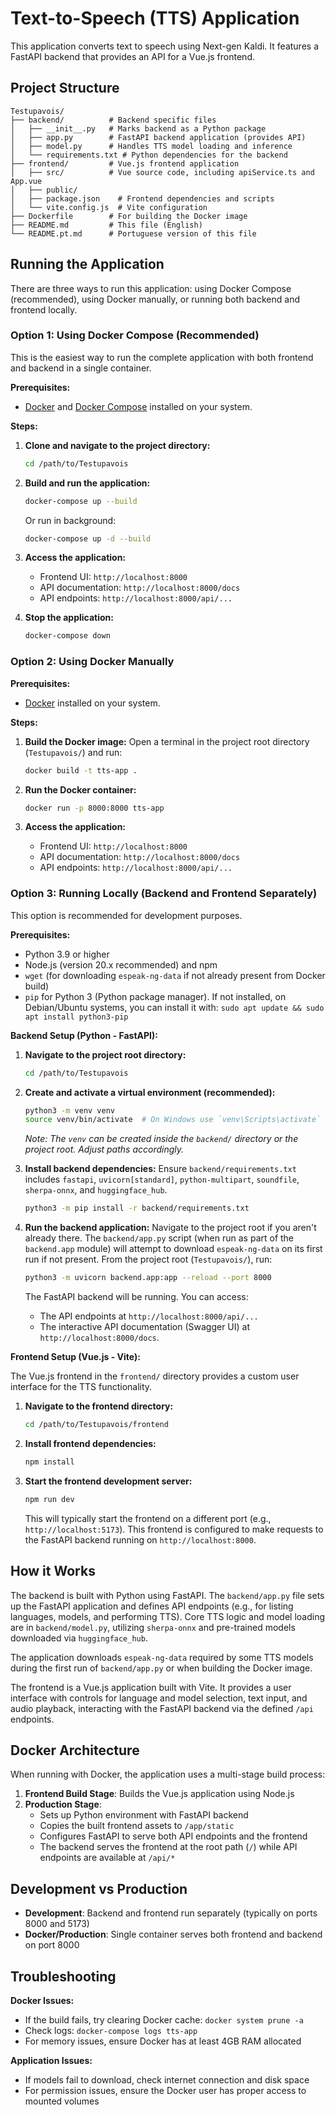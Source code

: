 # Text-to-Speech (TTS) Application

This application converts text to speech using Next-gen Kaldi. It features a FastAPI backend that provides an API for a Vue.js frontend.

## Project Structure

```
Testupavois/
├── backend/          # Backend specific files
│   ├── __init__.py   # Marks backend as a Python package
│   ├── app.py        # FastAPI backend application (provides API)
│   ├── model.py      # Handles TTS model loading and inference
│   └── requirements.txt # Python dependencies for the backend
├── frontend/         # Vue.js frontend application
│   ├── src/          # Vue source code, including apiService.ts and App.vue
│   ├── public/
│   ├── package.json    # Frontend dependencies and scripts
│   └── vite.config.js  # Vite configuration
├── Dockerfile        # For building the Docker image
├── README.md         # This file (English)
└── README.pt.md      # Portuguese version of this file
```

## Running the Application

There are three ways to run this application: using Docker Compose (recommended), using Docker manually, or running both backend and frontend locally.

### Option 1: Using Docker Compose (Recommended)

This is the easiest way to run the complete application with both frontend and backend in a single container.

**Prerequisites:**

- [Docker](https://docs.docker.com/get-docker/) and [Docker Compose](https://docs.docker.com/compose/install/) installed on your system.

**Steps:**

1.  **Clone and navigate to the project directory:**

    ```bash
    cd /path/to/Testupavois
    ```

2.  **Build and run the application:**

    ```bash
    docker-compose up --build
    ```

    Or run in background:

    ```bash
    docker-compose up -d --build
    ```

3.  **Access the application:**

    - Frontend UI: `http://localhost:8000`
    - API documentation: `http://localhost:8000/docs`
    - API endpoints: `http://localhost:8000/api/...`

4.  **Stop the application:**
    ```bash
    docker-compose down
    ```

### Option 2: Using Docker Manually

**Prerequisites:**

- [Docker](https://docs.docker.com/get-docker/) installed on your system.

**Steps:**

1.  **Build the Docker image:**
    Open a terminal in the project root directory (`Testupavois/`) and run:

    ```bash
    docker build -t tts-app .
    ```

2.  **Run the Docker container:**

    ```bash
    docker run -p 8000:8000 tts-app
    ```

3.  **Access the application:**
    - Frontend UI: `http://localhost:8000`
    - API documentation: `http://localhost:8000/docs`
    - API endpoints: `http://localhost:8000/api/...`

### Option 3: Running Locally (Backend and Frontend Separately)

This option is recommended for development purposes.

**Prerequisites:**

- Python 3.9 or higher
- Node.js (version 20.x recommended) and npm
- `wget` (for downloading `espeak-ng-data` if not already present from Docker build)
- `pip` for Python 3 (Python package manager). If not installed, on Debian/Ubuntu systems, you can install it with: `sudo apt update && sudo apt install python3-pip`

**Backend Setup (Python - FastAPI):**

1.  **Navigate to the project root directory:**

    ```bash
    cd /path/to/Testupavois
    ```

2.  **Create and activate a virtual environment (recommended):**

    ```bash
    python3 -m venv venv
    source venv/bin/activate  # On Windows use `venv\Scripts\activate`
    ```

    _Note: The `venv` can be created inside the `backend/` directory or the project root. Adjust paths accordingly._

3.  **Install backend dependencies:**
    Ensure `backend/requirements.txt` includes `fastapi`, `uvicorn[standard]`, `python-multipart`, `soundfile`, `sherpa-onnx`, and `huggingface_hub`.

    ```bash
    python3 -m pip install -r backend/requirements.txt
    ```

4.  **Run the backend application:**
    Navigate to the project root if you aren't already there. The `backend/app.py` script (when run as part of the `backend.app` module) will attempt to download `espeak-ng-data` on its first run if not present.
    From the project root (`Testupavois/`), run:
    ```bash
    python3 -m uvicorn backend.app:app --reload --port 8000
    ```
    The FastAPI backend will be running. You can access:
    - The API endpoints at `http://localhost:8000/api/...`
    - The interactive API documentation (Swagger UI) at `http://localhost:8000/docs`.

**Frontend Setup (Vue.js - Vite):**

The Vue.js frontend in the `frontend/` directory provides a custom user interface for the TTS functionality.

1.  **Navigate to the frontend directory:**

    ```bash
    cd /path/to/Testupavois/frontend
    ```

2.  **Install frontend dependencies:**

    ```bash
    npm install
    ```

3.  **Start the frontend development server:**
    ```bash
    npm run dev
    ```
    This will typically start the frontend on a different port (e.g., `http://localhost:5173`). This frontend is configured to make requests to the FastAPI backend running on `http://localhost:8000`.

## How it Works

The backend is built with Python using FastAPI. The `backend/app.py` file sets up the FastAPI application and defines API endpoints (e.g., for listing languages, models, and performing TTS). Core TTS logic and model loading are in `backend/model.py`, utilizing `sherpa-onnx` and pre-trained models downloaded via `huggingface_hub`.

The application downloads `espeak-ng-data` required by some TTS models during the first run of `backend/app.py` or when building the Docker image.

The frontend is a Vue.js application built with Vite. It provides a user interface with controls for language and model selection, text input, and audio playback, interacting with the FastAPI backend via the defined `/api` endpoints.

## Docker Architecture

When running with Docker, the application uses a multi-stage build process:

1. **Frontend Build Stage**: Builds the Vue.js application using Node.js
2. **Production Stage**:
   - Sets up Python environment with FastAPI backend
   - Copies the built frontend assets to `/app/static`
   - Configures FastAPI to serve both API endpoints and the frontend
   - The backend serves the frontend at the root path (`/`) while API endpoints are available at `/api/*`

## Development vs Production

- **Development**: Backend and frontend run separately (typically on ports 8000 and 5173)
- **Docker/Production**: Single container serves both frontend and backend on port 8000

## Troubleshooting

**Docker Issues:**

- If the build fails, try clearing Docker cache: `docker system prune -a`
- Check logs: `docker-compose logs tts-app`
- For memory issues, ensure Docker has at least 4GB RAM allocated

**Application Issues:**

- If models fail to download, check internet connection and disk space
- For permission issues, ensure the Docker user has proper access to mounted volumes
